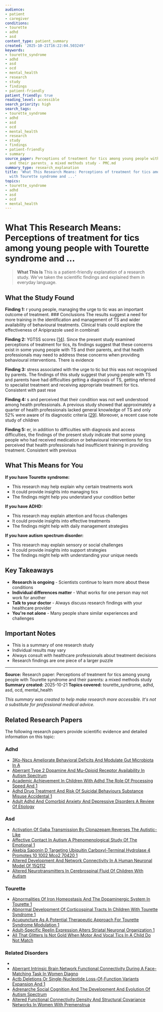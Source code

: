 ```yaml
---
audience:
- patient
- caregiver
conditions:
- tourette
- adhd
- asd
content_type: patient_summary
created: '2025-10-21T16:22:04.503249'
keywords:
- tourette_syndrome
- adhd
- asd
- ocd
- mental_health
- research
- study
- findings
- patient-friendly
patient_friendly: true
reading_level: accessible
search_priority: high
search_tags:
- tourette_syndrome
- adhd
- asd
- ocd
- mental_health
- research
- study
- findings
- patient-friendly
- summary
source_paper: Perceptions of treatment for tics among young people with Tourette syndrome
  and their parents_ a mixed methods study - PMC.md
summary_type: research_explanation
title: 'What This Research Means: Perceptions of treatment for tics among young people
  with Tourette syndrome and ...'
topics:
- tourette_syndrome
- adhd
- asd
- ocd
- mental_health
---
```


# What This Research Means: Perceptions of treatment for tics among young people with Tourette syndrome and ...

> **What This Is**
> This is a patient-friendly explanation of a research study. We've taken the scientific findings and explained them in everyday language.

## What the Study Found

**Finding 1:** r young people, managing the urge to tic was an important outcome of treatment. ### Conclusions The results suggest a need for more training in the identification and management of TS and wider availability of behavioural treatments. Clinical trials could explore the effectiveness of Aripiprazole used in combinati

**Finding 2:** YGTSS scores [[14](#CR14)]. Since the present study examined perceptions of treatment for tics, its findings suggest that these concerns exist in some young people with TS and their parents, and that health professionals may need to address these concerns when providing behavioural interventions. There is evidence

**Finding 3:** stress associated with the urge to tic but this was not recognised by parents. The findings of this study suggest that young people with TS and parents have had difficulties getting a diagnosis of TS, getting referred to specialist treatment and receiving appropriate treatment for tics. Consistent with past rese

**Finding 4:** s and perceived that their condition was not well understood among health professionals. A previous study showed that approximately a quarter of health professionals lacked general knowledge of TS and only 52% were aware of its diagnostic criteria [[29](#CR29)]. Moreover, a recent case note study of children

**Finding 5:** er, in addition to difficulties with diagnosis and access difficulties, the findings of the present study indicate that some young people who had received medication or behavioural interventions for tics perceived that health professionals had insufficient training in providing treatment. Consistent with previous

## What This Means for You

**If you have Tourette syndrome:**
- This research may help explain why certain treatments work
- It could provide insights into managing tics
- The findings might help you understand your condition better

**If you have ADHD:**
- This research may explain attention and focus challenges
- It could provide insights into effective treatments
- The findings might help with daily management strategies

**If you have autism spectrum disorder:**
- This research may explain sensory or social challenges
- It could provide insights into support strategies
- The findings might help with understanding your unique needs

## Key Takeaways

- **Research is ongoing** - Scientists continue to learn more about these conditions
- **Individual differences matter** - What works for one person may not work for another
- **Talk to your doctor** - Always discuss research findings with your healthcare provider
- **You're not alone** - Many people share similar experiences and challenges

## Important Notes

- This is a summary of one research study
- Individual results may vary
- Always consult with healthcare professionals about treatment decisions
- Research findings are one piece of a larger puzzle

---

**Source:** Research paper: Perceptions of treatment for tics among young people with Tourette syndrome and their parents: a mixed methods study
**Summary created:** 2025-10-21
**Topics covered:** tourette_syndrome, adhd, asd, ocd, mental_health

*This summary was created to help make research more accessible. It's not a substitute for professional medical advice.*


## Related Research Papers

The following research papers provide scientific evidence and detailed information on this topic:

### Adhd

- [3Ko-Nscs Ameliorate Behavioral Deficits And Modulate Gut Microbiota In A](../research/research\adhd\3ko-nscs_ameliorate_behavioral_deficits_and_modulate_gut_microbiota_in_a.md)
- [Aberrant Type 2 Dopamine And Mu-Opioid Receptor Availability In Autism Spectrum](../research/research\adhd\aberrant_type_2_dopamine_and_mu-opioid_receptor_availability_in_autism_spectrum.md)
- [Academic Achievement In Children With Adhd The Role Of Processing Speed And 1](../research/research\adhd\academic_achievement_in_children_with_adhd_the_role_of_processing_speed_and_1.md)
- [Adhd Drug Treatment And Risk Of Suicidal Behaviours Substance Misuse Accidental 1](../research/research\adhd\adhd_drug_treatment_and_risk_of_suicidal_behaviours_substance_misuse_accidental_1.md)
- [Adult Adhd And Comorbid Anxiety And Depressive Disorders A Review Of Etiology](../research/research\adhd\adult_adhd_and_comorbid_anxiety_and_depressive_disorders_a_review_of_etiology.md)

### Asd

- [Activation Of Gaba Transmission By Clonazepam Reverses The Autistic-Like](../research/research\asd\activation_of_gaba_transmission_by_clonazepam_reverses_the_autistic-like.md)
- [Affective Contact In Autism A Phenomenological Study Of The Emotional 1](../research/research\asd\affective_contact_in_autism_a_phenomenological_study_of_the_emotional_1.md)
- [Akebia Saponin D Targeting Ubiquitin Carboxyl-Terminal Hydrolase 4 Promotes 10 1002 Mco2 70420 1](../research/research\asd\akebia_saponin_d_targeting_ubiquitin_carboxyl-terminal_hydrolase_4_promotes_10_1002_mco2_70420_1.md)
- [Altered Development And Network Connectivity In A Human Neuronal Model Of 15Q112](../research/research\asd\altered_development_and_network_connectivity_in_a_human_neuronal_model_of_15q112.md)
- [Altered Neurotransmitters In Cerebrospinal Fluid Of Children With Autism](../research/research\asd\altered_neurotransmitters_in_cerebrospinal_fluid_of_children_with_autism.md)

### Tourette

- [Abnormalities Of Iron Homeostasis And The Dopaminergic System In Tourette 1](../research/research\tourette\abnormalities_of_iron_homeostasis_and_the_dopaminergic_system_in_tourette_1.md)
- [Abnormal Development Of Corticospinal Tracts In Children With Tourette Syndrome 1](../research/research\tourette\abnormal_development_of_corticospinal_tracts_in_children_with_tourette_syndrome_1.md)
- [Acupuncture As A Potential Therapeutic Approach For Tourette Syndrome Modulation 1](../research/research\tourette\acupuncture_as_a_potential_therapeutic_approach_for_tourette_syndrome_modulation_1.md)
- [Adult-Specific Reelin Expression Alters Striatal Neuronal Organization 1](../research/research\tourette\adult-specific_reelin_expression_alters_striatal_neuronal_organization_1.md)
- [All That Glitters Is Not Gold When Motor And Vocal Tics In A Child Do Not Match](../research/research\tourette\all_that_glitters_is_not_gold_when_motor_and_vocal_tics_in_a_child_do_not_match.md)

### Related Disorders

- [](../research/research\related-disorders\.md)
- [Aberrant Intrinsic Brain Network Functional Connectivity During A Face-Matching Task In Women Diagno](../research/research\related-disorders\aberrant_intrinsic_brain_network_functional_connectivity_during_a_face-matching_task_in_women_diagno.md)
- [Actb Deletions Or Single-Nucleotide Loss-Of-Function Variants Expansion And 1](../research/research\related-disorders\actb_deletions_or_single-nucleotide_loss-of-function_variants_expansion_and_1.md)
- [Adrenarche Social Cognition And The Development And Evolution Of Autism Spectrum](../research/research\related-disorders\adrenarche_social_cognition_and_the_development_and_evolution_of_autism_spectrum.md)
- [Altered Functional Connectivity Density And Structural Covariance Networks In Women With Premenstrua](../research/research\related-disorders\altered_functional_connectivity_density_and_structural_covariance_networks_in_women_with_premenstrua.md)

